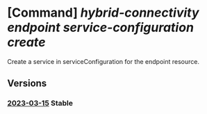# [Command] _hybrid-connectivity endpoint service-configuration create_

Create a service in serviceConfiguration for the endpoint resource.

## Versions

### [2023-03-15](/Resources/mgmt-plane/L3tyZXNvdXJjZXVyaX0vcHJvdmlkZXJzL21pY3Jvc29mdC5oeWJyaWRjb25uZWN0aXZpdHkvZW5kcG9pbnRzL3t9L3NlcnZpY2Vjb25maWd1cmF0aW9ucy97fQ==/2023-03-15.xml) **Stable**

<!-- mgmt-plane /{resourceuri}/providers/microsoft.hybridconnectivity/endpoints/{}/serviceconfigurations/{} 2023-03-15 -->
